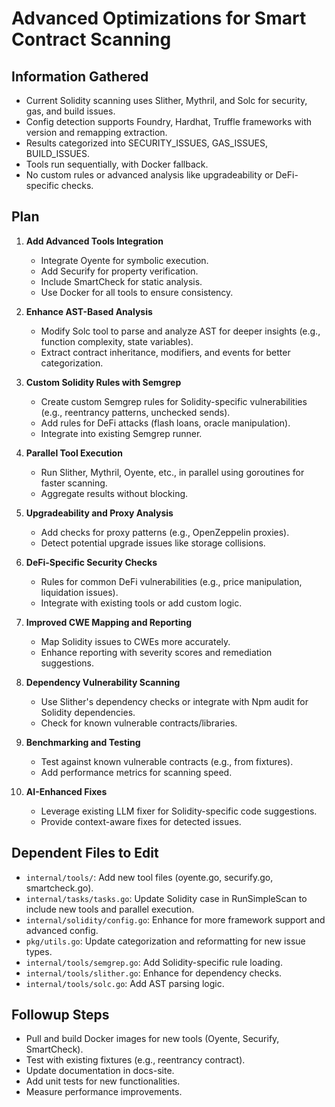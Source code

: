# Advanced Optimizations for Smart Contract Scanning

## Information Gathered

- Current Solidity scanning uses Slither, Mythril, and Solc for security, gas, and build issues.
- Config detection supports Foundry, Hardhat, Truffle frameworks with version and remapping extraction.
- Results categorized into SECURITY_ISSUES, GAS_ISSUES, BUILD_ISSUES.
- Tools run sequentially, with Docker fallback.
- No custom rules or advanced analysis like upgradeability or DeFi-specific checks.

## Plan

1. **Add Advanced Tools Integration**
   - Integrate Oyente for symbolic execution.
   - Add Securify for property verification.
   - Include SmartCheck for static analysis.
   - Use Docker for all tools to ensure consistency.

2. **Enhance AST-Based Analysis**
   - Modify Solc tool to parse and analyze AST for deeper insights (e.g., function complexity, state variables).
   - Extract contract inheritance, modifiers, and events for better categorization.

3. **Custom Solidity Rules with Semgrep**
   - Create custom Semgrep rules for Solidity-specific vulnerabilities (e.g., reentrancy patterns, unchecked sends).
   - Add rules for DeFi attacks (flash loans, oracle manipulation).
   - Integrate into existing Semgrep runner.

4. **Parallel Tool Execution**
   - Run Slither, Mythril, Oyente, etc., in parallel using goroutines for faster scanning.
   - Aggregate results without blocking.

5. **Upgradeability and Proxy Analysis**
   - Add checks for proxy patterns (e.g., OpenZeppelin proxies).
   - Detect potential upgrade issues like storage collisions.

6. **DeFi-Specific Security Checks**
   - Rules for common DeFi vulnerabilities (e.g., price manipulation, liquidation issues).
   - Integrate with existing tools or add custom logic.

7. **Improved CWE Mapping and Reporting**
   - Map Solidity issues to CWEs more accurately.
   - Enhance reporting with severity scores and remediation suggestions.

8. **Dependency Vulnerability Scanning**
   - Use Slither's dependency checks or integrate with Npm audit for Solidity dependencies.
   - Check for known vulnerable contracts/libraries.

9. **Benchmarking and Testing**
   - Test against known vulnerable contracts (e.g., from fixtures).
   - Add performance metrics for scanning speed.

10. **AI-Enhanced Fixes**
    - Leverage existing LLM fixer for Solidity-specific code suggestions.
    - Provide context-aware fixes for detected issues.

## Dependent Files to Edit

- `internal/tools/`: Add new tool files (oyente.go, securify.go, smartcheck.go).
- `internal/tasks/tasks.go`: Update Solidity case in RunSimpleScan to include new tools and parallel execution.
- `internal/solidity/config.go`: Enhance for more framework support and advanced config.
- `pkg/utils.go`: Update categorization and reformatting for new issue types.
- `internal/tools/semgrep.go`: Add Solidity-specific rule loading.
- `internal/tools/slither.go`: Enhance for dependency checks.
- `internal/tools/solc.go`: Add AST parsing logic.

## Followup Steps

- Pull and build Docker images for new tools (Oyente, Securify, SmartCheck).
- Test with existing fixtures (e.g., reentrancy contract).
- Update documentation in docs-site.
- Add unit tests for new functionalities.
- Measure performance improvements.

